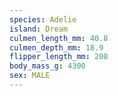 ```yaml
---
species: Adelie
island: Dream
culmen_length_mm: 40.8
culmen_depth_mm: 18.9
flipper_length_mm: 208
body_mass_g: 4300
sex: MALE
---
```

